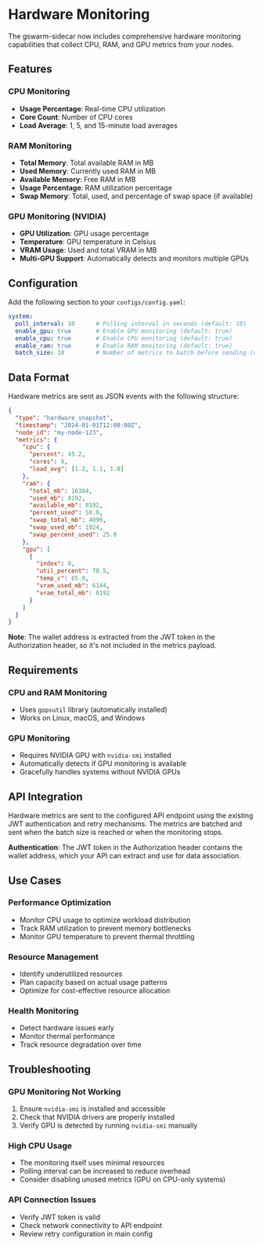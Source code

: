 # Hardware Monitoring

The gswarm-sidecar now includes comprehensive hardware monitoring capabilities that collect CPU, RAM, and GPU metrics from your nodes.

## Features

### CPU Monitoring
- **Usage Percentage**: Real-time CPU utilization
- **Core Count**: Number of CPU cores
- **Load Average**: 1, 5, and 15-minute load averages

### RAM Monitoring
- **Total Memory**: Total available RAM in MB
- **Used Memory**: Currently used RAM in MB
- **Available Memory**: Free RAM in MB
- **Usage Percentage**: RAM utilization percentage
- **Swap Memory**: Total, used, and percentage of swap space (if available)

### GPU Monitoring (NVIDIA)
- **GPU Utilization**: GPU usage percentage
- **Temperature**: GPU temperature in Celsius
- **VRAM Usage**: Used and total VRAM in MB
- **Multi-GPU Support**: Automatically detects and monitors multiple GPUs

## Configuration

Add the following section to your `configs/config.yaml`:

```yaml
system:
  poll_interval: 10      # Polling interval in seconds (default: 10)
  enable_gpu: true       # Enable GPU monitoring (default: true)
  enable_cpu: true       # Enable CPU monitoring (default: true)
  enable_ram: true       # Enable RAM monitoring (default: true)
  batch_size: 10         # Number of metrics to batch before sending (default: 10)
```

## Data Format

Hardware metrics are sent as JSON events with the following structure:

```json
{
  "type": "hardware_snapshot",
  "timestamp": "2024-01-01T12:00:00Z",
  "node_id": "my-node-123",
  "metrics": {
    "cpu": {
      "percent": 45.2,
      "cores": 8,
      "load_avg": [1.2, 1.1, 1.0]
    },
    "ram": {
      "total_mb": 16384,
      "used_mb": 8192,
      "available_mb": 8192,
      "percent_used": 50.0,
      "swap_total_mb": 4096,
      "swap_used_mb": 1024,
      "swap_percent_used": 25.0
    },
    "gpu": [
      {
        "index": 0,
        "util_percent": 78.5,
        "temp_c": 65.0,
        "vram_used_mb": 6144,
        "vram_total_mb": 8192
      }
    ]
  }
}
```

**Note**: The wallet address is extracted from the JWT token in the Authorization header, so it's not included in the metrics payload.

## Requirements

### CPU and RAM Monitoring
- Uses `gopsutil` library (automatically installed)
- Works on Linux, macOS, and Windows

### GPU Monitoring
- Requires NVIDIA GPU with `nvidia-smi` installed
- Automatically detects if GPU monitoring is available
- Gracefully handles systems without NVIDIA GPUs

## API Integration

Hardware metrics are sent to the configured API endpoint using the existing JWT authentication and retry mechanisms. The metrics are batched and sent when the batch size is reached or when the monitoring stops.

**Authentication**: The JWT token in the Authorization header contains the wallet address, which your API can extract and use for data association.

## Use Cases

### Performance Optimization
- Monitor CPU usage to optimize workload distribution
- Track RAM utilization to prevent memory bottlenecks
- Monitor GPU temperature to prevent thermal throttling

### Resource Management
- Identify underutilized resources
- Plan capacity based on actual usage patterns
- Optimize for cost-effective resource allocation

### Health Monitoring
- Detect hardware issues early
- Monitor thermal performance
- Track resource degradation over time

## Troubleshooting

### GPU Monitoring Not Working
1. Ensure `nvidia-smi` is installed and accessible
2. Check that NVIDIA drivers are properly installed
3. Verify GPU is detected by running `nvidia-smi` manually

### High CPU Usage
- The monitoring itself uses minimal resources
- Polling interval can be increased to reduce overhead
- Consider disabling unused metrics (GPU on CPU-only systems)

### API Connection Issues
- Verify JWT token is valid
- Check network connectivity to API endpoint
- Review retry configuration in main config
